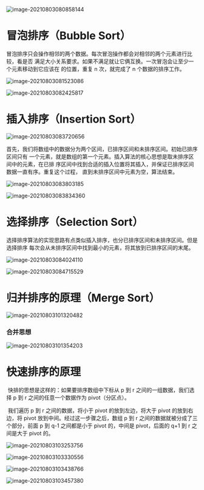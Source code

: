 ![image-20210803080858144](C:\Users\liuya\AppData\Roaming\Typora\typora-user-images\image-20210803080858144.png)

# 冒泡排序（Bubble Sort）

​		冒泡排序只会操作相邻的两个数据。每次冒泡操作都会对相邻的两个元素进行比较，看是否 满足大小关系要求。如果不满足就让它俩互换。一次冒泡会让至少一个元素移动到它应该在 的位置，重复 n 次，就完成了 n 个数据的排序工作。

![image-20210803081523086](C:\Users\liuya\AppData\Roaming\Typora\typora-user-images\image-20210803081523086.png)

![image-20210803082425817](C:\Users\liuya\AppData\Roaming\Typora\typora-user-images\image-20210803082425817.png)







# 插入排序（Insertion Sort）

![image-20210803083720656](C:\Users\liuya\AppData\Roaming\Typora\typora-user-images\image-20210803083720656.png)

​        首先，我们将数组中的数据分为两个区间，已排序区间和未排序区间。初始已排序区间只有 一个元素，就是数组的第一个元素。插入算法的核心思想是取未排序区间中的元素，在已排 序区间中找到合适的插入位置将其插入，并保证已排序区间数据一直有序。重复这个过程， 直到未排序区间中元素为空，算法结束。

![image-20210803083803185](C:\Users\liuya\AppData\Roaming\Typora\typora-user-images\image-20210803083803185.png)

![image-20210803083834360](C:\Users\liuya\AppData\Roaming\Typora\typora-user-images\image-20210803083834360.png)





# 选择排序（Selection Sort）

​		选择排序算法的实现思路有点类似插入排序，也分已排序区间和未排序区间。但是选择排序 每次会从未排序区间中找到最小的元素，将其放到已排序区间的末尾。

![image-20210803084024110](C:\Users\liuya\AppData\Roaming\Typora\typora-user-images\image-20210803084024110.png)

![image-20210803084715529](C:\Users\liuya\AppData\Roaming\Typora\typora-user-images\image-20210803084715529.png)



# 归并排序的原理（Merge Sort）

![image-20210803101320482](C:\Users\liuya\AppData\Roaming\Typora\typora-user-images\image-20210803101320482.png)

### 合并思想

![image-20210803101354203](C:\Users\liuya\AppData\Roaming\Typora\typora-user-images\image-20210803101354203.png)





# 快速排序的原理

​		快排的思想是这样的：如果要排序数组中下标从 p 到 r 之间的一组数据，我们选择 p 到 r 之间的任意一个数据作为 pivot（分区点）。

​		我们遍历 p 到 r 之间的数据，将小于 pivot 的放到左边，将大于 pivot 的放到右边，将 pivot 放到中间。经过这一步骤之后，数组 p 到 r 之间的数据就被分成了三个部分，前面 p 到 q-1 之间都是小于 pivot 的，中间是 pivot，后面的 q+1 到 r 之间是大于 pivot 的。

![image-20210803103253756](C:\Users\liuya\AppData\Roaming\Typora\typora-user-images\image-20210803103253756.png)

![image-20210803103330556](C:\Users\liuya\AppData\Roaming\Typora\typora-user-images\image-20210803103330556.png)

![image-20210803103438766](C:\Users\liuya\AppData\Roaming\Typora\typora-user-images\image-20210803103438766.png)

![image-20210803103457380](C:\Users\liuya\AppData\Roaming\Typora\typora-user-images\image-20210803103457380.png)
